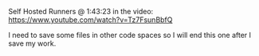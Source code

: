 Self Hosted Runners
@ 1:43:23 in the video:
https://www.youtube.com/watch?v=Tz7FsunBbfQ

I need to save some files in other code spaces so I will end this one after 
I save my work.